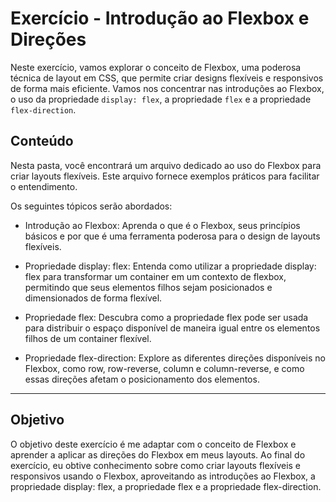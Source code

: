 # Exercício - Introdução ao Flexbox e Direções

Neste exercício, vamos explorar o conceito de Flexbox, uma poderosa técnica de layout em CSS, que permite criar designs flexíveis e responsivos de forma mais eficiente. Vamos nos concentrar nas introduções ao Flexbox, o uso da propriedade `display: flex`, a propriedade `flex` e a propriedade `flex-direction`.

## Conteúdo

Nesta pasta, você encontrará um arquivo dedicado ao uso do Flexbox para criar layouts flexíveis. Este arquivo fornece exemplos práticos para facilitar o entendimento.

Os seguintes tópicos serão abordados:

- Introdução ao Flexbox: Aprenda o que é o Flexbox, seus princípios básicos e por que é uma ferramenta poderosa para o design de layouts flexíveis.

- Propriedade display: flex: Entenda como utilizar a propriedade display: flex para transformar um container em um contexto de flexbox, permitindo que seus elementos filhos sejam posicionados e dimensionados de forma flexível.

- Propriedade flex: Descubra como a propriedade flex pode ser usada para distribuir o espaço disponível de maneira igual entre os elementos filhos de um container flexível.

- Propriedade flex-direction: Explore as diferentes direções disponíveis no Flexbox, como row, row-reverse, column e column-reverse, e como essas direções afetam o posicionamento dos elementos.

---

## Objetivo

O objetivo deste exercício é me adaptar com o conceito de Flexbox e aprender a aplicar as direções do Flexbox em meus layouts. Ao final do exercício, eu obtive conhecimento sobre como criar layouts flexíveis e responsivos usando o Flexbox, aproveitando as introduções ao Flexbox, a propriedade display: flex, a propriedade flex e a propriedade flex-direction.
